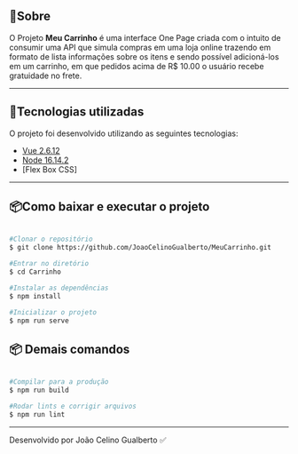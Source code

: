 ## 📝Sobre

O Projeto **Meu Carrinho** é uma interface One Page criada com o intuito de consumir uma API que simula compras em uma loja online trazendo em formato de lista informações sobre os itens e sendo possível adicioná-los em um carrinho, em que pedidos acima de R$ 10.00 o usuário recebe gratuidade no frete.
___

## 🚀Tecnologias utilizadas

O projeto foi desenvolvido utilizando as seguintes tecnologias:

- [Vue 2.6.12](https://vuejs.org/) 
- [Node 16.14.2](https://nodejs.org/en/)
- [Flex Box CSS]
___

## 📦Como baixar e executar o projeto
```bash

#Clonar o repositório
$ git clone https://github.com/JoaoCelinoGualberto/MeuCarrinho.git

#Entrar no diretório
$ cd Carrinho

#Instalar as dependências
$ npm install

#Inicializar o projeto
$ npm run serve
```

## 📦 Demais comandos
```bash

#Compilar para a produção
$ npm run build

#Rodar lints e corrigir arquivos
$ npm run lint
```
___

Desenvolvido por João Celino Gualberto ✅